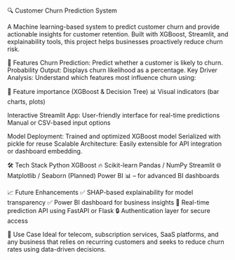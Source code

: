 🔍 Customer Churn Prediction System

A Machine learning-based system to predict customer churn and provide actionable insights for customer retention. Built with XGBoost, Streamlit, and explainability tools, this project helps businesses proactively reduce churn risk.

🚀 Features
Churn Prediction: Predict whether a customer is likely to churn.
Probability Output: Displays churn likelihood as a percentage.
Key Driver Analysis: Understand which features most influence churn using:

🎯 Feature importance (XGBoost & Decision Tree)
📊 Visual indicators (bar charts, plots)

Interactive Streamlit App:
User-friendly interface for real-time predictions
Manual or CSV-based input options

Model Deployment:
Trained and optimized XGBoost model
Serialized with pickle for reuse
Scalable Architecture: Easily extensible for API integration or dashboard embedding.

🛠️ Tech Stack
Python 
XGBoost 🔥
Scikit-learn
Pandas / NumPy
Streamlit 🌐
Matplotlib / Seaborn
(Planned) Power BI 📊 – for advanced BI dashboards

📈 Future Enhancements
✅ SHAP-based explainability for model transparency
✅ Power BI dashboard for business insights
🔄 Real-time prediction API using FastAPI or Flask
🔒 Authentication layer for secure access

📌 Use Case
Ideal for telecom, subscription services, SaaS platforms, and any business that relies on recurring customers and seeks to reduce churn rates using data-driven decisions.
